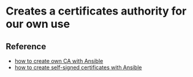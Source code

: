# Creates a certificates authority for our own use

## Reference

- [how to create own CA with Ansible](https://docs.ansible.com/ansible/latest/collections/community/crypto/docsite/guide_ownca.html)
- [how to create self-signed certificates with Ansible](https://docs.ansible.com/ansible/latest/collections/community/crypto/docsite/guide_selfsigned.html)
